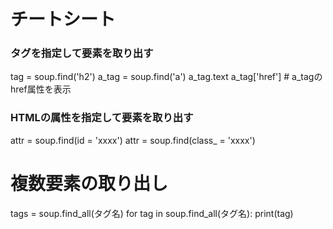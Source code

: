 # チートシート

### タグを指定して要素を取り出す
tag = soup.find('h2')
a_tag = soup.find('a')
a_tag.text
a_tag['href'] # a_tagのhref属性を表示

### HTMLの属性を指定して要素を取り出す
attr = soup.find(id = 'xxxx')
attr = soup.find(class_ = 'xxxx')

# 複数要素の取り出し
tags = soup.find_all(タグ名)
for tag in soup.find_all(タグ名):
    print(tag)

